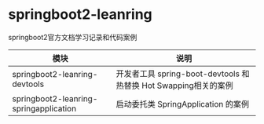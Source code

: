 # springboot2-leanring
springboot2官方文档学习记录和代码案例


模块 | 说明
--- | ---
springboot2-leanring-devtools | 开发者工具 spring-boot-devtools 和 热替换 Hot Swapping相关的案例
springboot2-leanring-springapplication | 启动委托类 SpringApplication 的案例


